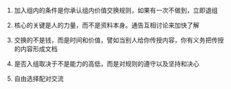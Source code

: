 1. 加入组内的条件是你承认组内价值交换规则，如果有一次不做到，立即退组

2. 核心的关键是人的力量，而不是资料本身。通告互相讨论来加快了解

3. 交换的不是钱，而是时间和价值，譬如当别人给你传授内容，你有义务把传授的内容形成文档

4. 是否入组取决于不是能力的高低，而是对规则的遵守以及坚持和决心

5. 自由选择配对交流
